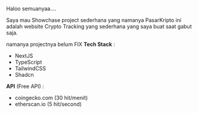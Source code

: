 Haloo semuanyaa....

Saya mau Showchase project sederhana yang namanya PasarKripto ini adalah website Crypto Tracking yang sederhana yang saya buat saat gabut saja.


namanya projectnya belum FIX
**Tech Stack** : 
- NextJS
- TypeScript
- TailwindCSS
- Shadcn

**API** (Free API) :
- coingecko.com (30 hit/menit)
- etherscan.io (5 hit/second)